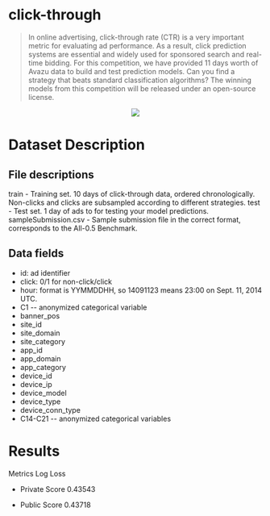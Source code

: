 # click-through

> In online advertising, click-through rate (CTR) is a very important metric for evaluating ad performance. As a result, click prediction systems are essential and widely used for sponsored search and real-time bidding. For this competition, we have provided 11 days worth of Avazu data to build and test prediction models. Can you find a strategy that beats standard classification algorithms? The winning models from this competition will be released under an open-source license.

<div style="text-align: center;"><img src="https://storage.googleapis.com/kaggle-media/competitions/kaggle/4002/media/banner_ctr.jpg"></div>

# Dataset Description

## File descriptions

train - Training set. 10 days of click-through data, ordered chronologically. Non-clicks and clicks are subsampled according to different strategies.
test - Test set. 1 day of ads to for testing your model predictions. 
sampleSubmission.csv - Sample submission file in the correct format, corresponds to the All-0.5 Benchmark.

## Data fields
- id: ad identifier
- click: 0/1 for non-click/click
- hour: format is YYMMDDHH, so 14091123 means 23:00 on Sept. 11, 2014 UTC.
- C1 -- anonymized categorical variable
- banner_pos
- site_id
- site_domain
- site_category
- app_id
- app_domain
- app_category
- device_id
- device_ip
- device_model
- device_type
- device_conn_type
- C14-C21 -- anonymized categorical variables

# Results

Metrics Log Loss

- Private Score 0.43543

- Public Score 0.43718


